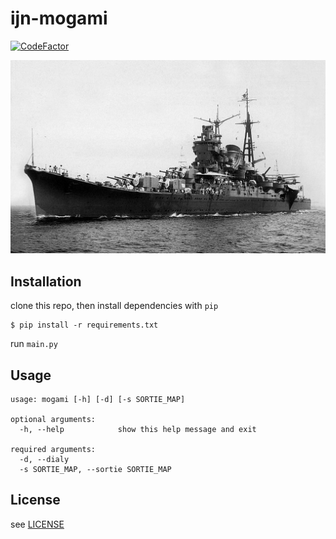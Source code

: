# ijn-mogami

[![CodeFactor](https://www.codefactor.io/repository/github/cytopz/ijn-mogami/badge)](https://www.codefactor.io/repository/github/cytopz/ijn-mogami)

<p align="center"><img src="mogami.jpg"/></p>

## Installation

clone this repo, then install dependencies with `pip`

```{bash}
$ pip install -r requirements.txt
```
run `main.py`

## Usage

```{bash}
usage: mogami [-h] [-d] [-s SORTIE_MAP]

optional arguments:
  -h, --help            show this help message and exit

required arguments:
  -d, --dialy
  -s SORTIE_MAP, --sortie SORTIE_MAP
```

## License

see [LICENSE](https://github.com/cytopz/ijn-mogami/blob/master/LICENSE)
